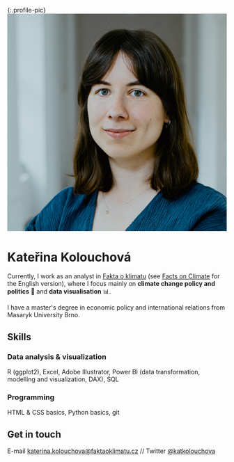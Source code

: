 {:.profile-pic}
![Photo of Katerina Kolouchova](assets/img/kolouchova-foto.jpg)

# Kateřina Kolouchová

Currently, I work as an analyst in [Fakta o klimatu](https://faktaoklimatu.cz) (see [Facts on Climate](https://factsonclimate.org/) for the English version), where I focus mainly on **climate change policy and politics** 🌱 and **data visualisation** 📊.

I have a master's degree in economic policy and international relations from Masaryk University Brno.

## Skills

### Data analysis & visualization

R (ggplot2), Excel, Adobe Illustrator, Power BI (data transformation, modelling and visualization, DAX), SQL

### Programming

HTML & CSS basics, Python basics, git

## Get in touch

E-mail [katerina.kolouchova@faktaoklimatu.cz](mailto:katerina.kolouchova@faktaoklimatu.cz) // Twitter [@katkolouchova](https://twitter.com/katkolouchova)
